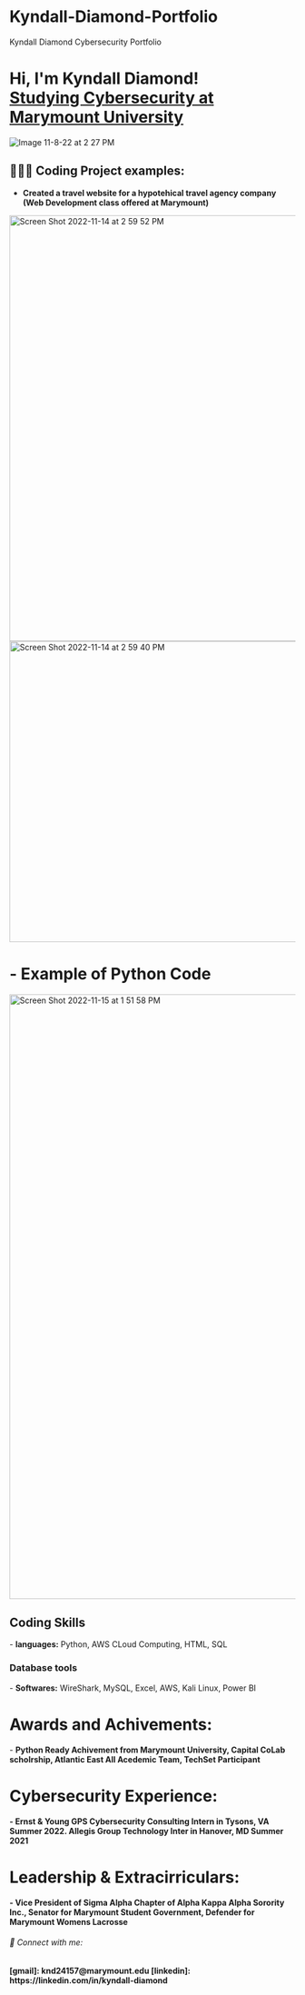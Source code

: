 # Kyndall-Diamond-Portfolio
Kyndall Diamond Cybersecurity Portfolio
<h1>Hi, I'm Kyndall Diamond! <br/><a href="https://github.com/joshmadakor1">Studying Cybersecurity at Marymount University</a></h1>

![Image 11-8-22 at 2 27 PM](https://user-images.githubusercontent.com/93686289/202000068-ce939714-c5f7-4808-8849-33fb732fab06.jpg)


<h2>👩🏽‍💻 Coding Project examples:</h2>

- <b>Created a travel website for a hypotehical travel agency company (Web Development class offered at Marymount)</b>

<img width="750" alt="Screen Shot 2022-11-14 at 2 59 52 PM" src="https://user-images.githubusercontent.com/93686289/201999995-53a97100-5e3d-441a-9d8b-bbcd8ccc0a8e.png">

<img width="530" alt="Screen Shot 2022-11-14 at 2 59 40 PM" src="https://user-images.githubusercontent.com/93686289/202000327-9894c411-11dc-4c65-9640-82ae3798240e.png">

<h1>- <b> Example of Python Code</b> </h1>

<img width="1065" alt="Screen Shot 2022-11-15 at 1 51 58 PM" src="https://user-images.githubusercontent.com/93686289/202002508-f55ce724-96fa-42e1-99d8-75244570c83f.png">


<h2> Coding Skills</h2>
- <b> languages:</b> Python, AWS CLoud Computing, HTML, SQL

<h3> Database tools</h3>
- <b> Softwares:</b> WireShark, MySQL, Excel, AWS, Kali Linux, Power BI


<h1> Awards and Achivements: </h1>
- <b> Python Ready Achivement from Marymount University, Capital CoLab scholrship, Atlantic East All Acedemic Team, TechSet Participant

<h1> Cybersecurity Experience: </h1>
- <b> Ernst & Young GPS Cybersecurity Consulting Intern in Tysons, VA Summer 2022. Allegis Group Technology Inter in Hanover, MD Summer 2021

<h1> Leadership & Extracirriculars: </h1>
- <b> Vice President of Sigma Alpha Chapter of Alpha Kappa Alpha Sorority Inc., Senator for Marymount Student Government, Defender for Marymount Womens Lacrosse 

<h6> 🤳 Connect with me:</h6>
[gmail]: knd24157@marymount.edu
[linkedin]: https://linkedin.com/in/kyndall-diamond
